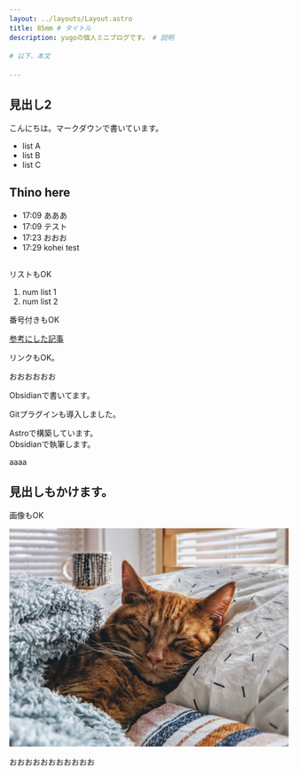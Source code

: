 ```yaml
---
layout: ../layouts/Layout.astro
title: 85mm # タイトル
description: yugoの個人ミニブログです。 # 説明

# 以下、本文

---
```


## 見出し2

こんにちは。マークダウンで書いています。

- list A
- list B
- list C

## Thino here

- 17:09 あああ 
- 17:09 テスト 
- 17:23 おおお 
- 17:29 kohei test 

## 

リストもOK

1. num list 1
2. num list 2

番号付きもOK

[参考にした記事](https://qiita.com/kskwtnk/items/1c850060de2c5a3db738)

リンクもOK。


おおおおおお

Obsidianで書いてます。

Gitプラグインも導入しました。


Astroで構築しています。  
Obsidianで執筆します。

aaaa

## 見出しもかけます。


画像もOK

![cat](../assets/cat.jpeg)

おおおおおおおおおおお